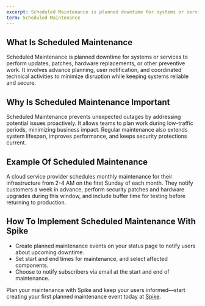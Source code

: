 ```yaml
---
excerpt: Scheduled Maintenance is planned downtime for systems or services to perform updates, patches, hardware replacements, or other preventive work.
term: Scheduled Maintenance
---
```

## What Is Scheduled Maintenance

Scheduled Maintenance is planned downtime for systems or services to perform updates, patches, hardware replacements, or other preventive work. It involves advance planning, user notification, and coordinated technical activities to minimize disruption while keeping systems reliable and secure.

## Why Is Scheduled Maintenance Important

Scheduled Maintenance prevents unexpected outages by addressing potential issues proactively. It allows teams to plan work during low-traffic periods, minimizing business impact. Regular maintenance also extends system lifespan, improves performance, and keeps security protections current.

## Example Of Scheduled Maintenance

A cloud service provider schedules monthly maintenance for their infrastructure from 2-4 AM on the first Sunday of each month. They notify customers a week in advance, perform security patches and hardware upgrades during this window, and include buffer time for testing before returning to production.

## How To Implement Scheduled Maintenance With Spike

- Create planned maintenance events on your status page to notify users about upcoming downtime.
- Set start and end times for maintenance, and select affected components.
- Choose to notify subscribers via email at the start and end of maintenance.

Plan your maintenance with Spike and keep your users informed—start creating your first planned maintenance event today at [Spike](https://app.spike.sh/signup).